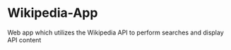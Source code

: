 # Wikipedia-App
Web app which utilizes the Wikipedia API to perform searches and display API content
